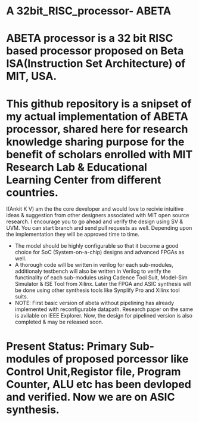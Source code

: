 # A 32bit_RISC_processor- ABETA
# ABETA processor is a 32 bit RISC based processor proposed on Beta ISA(Instruction Set Architecture) of MIT, USA.
#  This github repository is a snipset of my actual implementation of ABETA processor, shared here for research knowledge sharing purpose for the benefit of scholars enrolled with MIT Research Lab & Educational Learning Center from different countries. 
  I(Ankit K V) am the the core developer and would love to recivie intuitive ideas & suggestion from other designers associated with MIT open source research. I encourage you to go ahead and verify the design using SV & UVM. You can start branch and send pull requests as well. Depending upon the implementation they will be approved time to time.

- The model should be highly configurable so that it become a good choice for SoC (System-on-a-chip) designs and advanced FPGAs as well. 
- A thorough code will be written in verilog for each sub-modules, additionaly testbench will also be written in Verilog to verify the functinality of each sub-modules using Cadence Tool Suit, Model-Sim Simulator & ISE Tool from Xilinx. Later the FPGA and ASIC synthesis will be done using other synthesis tools like Synplify Pro and Xilinx tool suits.
- NOTE: First basic version of abeta without pipelining has already implemented with reconfigurable datapath. Research paper on the same is avilable on IEEE Explorer. Now, the design for pipelined version is also completed & may be released soon.

# Present Status: Primary Sub-modules of proposed porcessor like Control Unit,Registor file, Program Counter, ALU etc has been devloped and verified. Now we are on ASIC synthesis.

